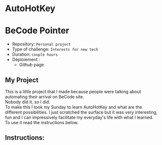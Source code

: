 # AutoHotKey

# BeCode Pointer

- Repository: `Personal project`
- Type of challenge:  `Interests for new tech`
- Duration: `couple hours`
- Déploiement :
	- Github page
## My Project
This is a little project that I made because people were talking about automating their arrival on BeCode site.  
Nobody did it, so I did.  
To make this I took my Sunday to learn AutoHotKey and what are the different possibilities. 
I just scratched the surface but it was very interesting, fun and I can impressively facilitate my everyday's life with what I learned.  
To use it read the instructions below.  

## Instructions:

